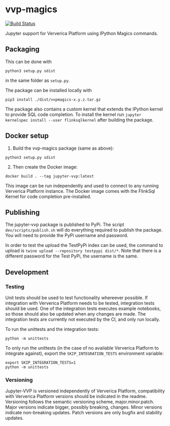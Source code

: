 # vvp-magics

[![Build Status](https://travis-ci.com/ververica/jupyter-vvp.svg?token=RGozj1rgTPauwuugxzZx&branch=master)](https://travis-ci.com/ververica/jupyter-vvp)

Jupyter support for Ververica Platform using IPython Magics commands.

## Packaging

This can be done with
```
python3 setup.py sdist
```
in the same folder as `setup.py`.

The package can be installed locally with 
```
pip3 install ./dist/vvpmagics-x.y.z.tar.gz
```

The package also contains a custom kernel that extends the IPython kernel to provide SQL code completion.
To install the kernel run `jupyter kernelspec install --user flinksqlkernel` after building the package.

## Docker setup

1. Build the vvp-magics package (same as above):
```
python3 setup.py sdist
```
2. Then create the Docker image:
```
docker build . --tag jupyter-vvp:latest
```
This image can be run independently and used to connect to any running Ververica Platform instance.
The Docker image comes with the FlinkSql Kernel for code completion pre-installed.

## Publishing

The jupyter-vvp package is published to PyPi. The script `dev/scripts/publish.sh` will do everything required to publish the package. You will need to provide the PyPi username and password.

In order to test the upload the TestPyPi index can be used, the command to upload is `twine upload --repository testpypi dist/*`. Note that there is a different password for the Test PyPi, the username is the same.

## Development

### Testing

Unit tests should be used to test functionality whereever possible.
If integration with Ververica Platform needs to be tested, integration tests should be used.
One of the integration tests executes example notebooks, so those should also be updated when any changes are made.
The integration tests are currently not executed by the CI, and only run locally.

To run the unittests and the integration tests:
```
python -m unittests
```

To only run the unittests (in the case of no available Ververica Platform to
integrate against), export the `SKIP_INTEGRATION_TESTS` environment variable:
```
export SKIP_INTEGRATION_TESTS=1
python -m unittests
```


### Versioning

Jupyter-VVP is versioned independently of Ververica Platform, compatibility with Ververica Platform versions should be indicated in the readme.
Versioning follows the semantic versioning scheme, major.minor.patch.
Major versions indicate bigger, possibly breaking, changes.
Minor versions indicate non-breaking updates.
Patch versions are only bugfix and stability updates.
